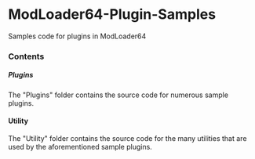# ModLoader64-Plugin-Samples
Samples code for plugins in ModLoader64

### Contents

##### Plugins
The "Plugins" folder contains the source code for numerous sample plugins.

#### Utility
The "Utility" folder contains the source code for the many utilities that are used by the aforementioned sample plugins.

